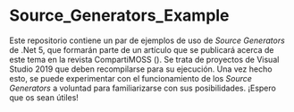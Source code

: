 # Source_Generators_Example

Este repositorio contiene un par de ejemplos de uso de *Source Generators* de .Net 5, que formarán parte de un artículo que se publicará acerca de este tema en la revista CompartiMOSS (). Se trata de proyectos de Visual Studio 2019 que deben recompilarse para su ejecución. Una vez hecho esto, se puede experimentar con el funcionamiento de los *Source Generators* a voluntad para familiarizarse con sus posibilidades. ¡Espero que os sean útiles!
